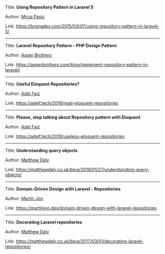 Title: **Using Repository Pattern in Laravel 5**

Author: [Mirza Pasic](People/Mirza%20Pasic.md)

Link: https://bosnadev.com/2015/03/07/using-repository-pattern-in-laravel-5/

---

Title: **Laravel Repository Pattern – PHP Design Pattern**

Author: [Asper Brothers](Companies/Asper%20Brothers.md)

Link: https://asperbrothers.com/blog/implement-repository-pattern-in-laravel/

---
Title: **Useful Eloquent Repositories?**

Author: [Adel Faiz](People/Adel%20Faiz.md)

Link: https://adelf.tech/2019/read-eloquent-repositories

---
Title: **Please, stop talking about Repository pattern with Eloquent**

Author: [Adel Faiz](People/Adel%20Faiz.md)

Link: https://adelf.tech/2019/useless-eloquent-repositories

---
Title: **Understanding query objects**

Author: [Matthew Daly](People/Matthew%20Daly.md)

Link: https://matthewdaly.co.uk/blog/2019/01/27/understanding-query-objects/

---
Title: **Domain-Driven Design with Laravel - Repositories**

Author: [Martin Joo](People/Martin%20Joo.md)

Link: https://martinjoo.dev/domain-driven-design-with-laravel-repositories

---
Title: **Decorating Laravel repositories**

Author: [Matthew Daly](People/Matthew%20Daly.md)

Link: https://matthewdaly.co.uk/blog/2017/03/01/decorating-laravel-repositories/